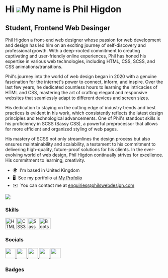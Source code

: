 Hi ![](https://user-images.githubusercontent.com/18350557/176309783-0785949b-9127-417c-8b55-ab5a4333674e.gif)My name is Phil Higdon
===================================================================================================================================

Student, Frontend Web Desinger
------------------------------

Phil Higdon a front-end web designer whose passion for web development and design has led him on an exciting journey of self-discovery and professional growth. With a deep-rooted commitment to creating captivating and user-friendly online experiences, Phil has honed his expertise in various web technologies, including HTML, CSS, SCSS, and CSS animations/transitions. 

Phil's journey into the world of web design began in 2020 with a genuine fascination for the internet's power to connect, inform, and inspire. Over the last few years, he dedicated countless hours to learning the intricacies of HTML and CSS, mastering the art of crafting elegant and responsive websites that seamlessly adapt to different devices and screen sizes. 

His dedication to staying on the cutting edge of industry trends and best practices is evident in his work, which consistently reflects the latest design principles and technological advancements. One of Phil's standout skills is his proficiency in SCSS (Sassy CSS), a powerful preprocessor that allows for more efficient and organized styling of web pages. 

His mastery of SCSS not only streamlines the design process but also ensures maintainability and scalability, a testament to his commitment to delivering high-quality, future-proof solutions for his clients. In the ever-evolving world of web design, Phil Higdon continually strives for excellence. His commitment to learning, creativity.

* 🌍  I'm based in United Kingdom
* 🖥️  See my portfolio at [My Profolio](http://phils-portfolio.co.uk/)
* ✉️  You can contact me at [enquiries@philswebdesign.com](mailto:enquiries@philswebdesign.com)

<a href="https://www.x.com/philswebdesign" target="_blank" rel="noreferrer"><img
src="https://img.shields.io/twitter/follow/philswebdesign?logo=twitter&style=for-the-badge&color=0891b2&labelColor=1c1917"
/></a>

### Skills


<p align="left">
<a href="https://developer.mozilla.org/en-US/docs/Glossary/HTML5" target="_blank" rel="noreferrer"><img src="https://raw.githubusercontent.com/danielcranney/readme-generator/main/public/icons/skills/html5-colored.svg" width="36" height="36" alt="HTML5" /></a><a href="https://www.w3.org/TR/CSS/#css" target="_blank" rel="noreferrer"><img src="https://raw.githubusercontent.com/danielcranney/readme-generator/main/public/icons/skills/css3-colored.svg" width="36" height="36" alt="CSS3" /></a><a href="https://sass-lang.com/" target="_blank" rel="noreferrer"><img src="https://raw.githubusercontent.com/danielcranney/readme-generator/main/public/icons/skills/sass-colored.svg" width="36" height="36" alt="Sass" /></a><a href="https://getbootstrap.com/" target="_blank" rel="noreferrer"><img src="https://raw.githubusercontent.com/danielcranney/readme-generator/main/public/icons/skills/bootstrap-colored.svg" width="36" height="36" alt="Bootstrap" /></a>
</p>


### Socials

<p align="left"> <a href="https://www.github.com/philh4420" target="_blank" rel="noreferrer"> <picture> <source media="(prefers-color-scheme: dark)" srcset="https://raw.githubusercontent.com/danielcranney/readme-generator/main/public/icons/socials/github-dark.svg" /> <source media="(prefers-color-scheme: light)" srcset="https://raw.githubusercontent.com/danielcranney/readme-generator/main/public/icons/socials/github.svg" /> <img src="https://raw.githubusercontent.com/danielcranney/readme-generator/main/public/icons/socials/github.svg" width="32" height="32" /> </picture> </a> <a href="http://www.instagram.com/philswebdesign" target="_blank" rel="noreferrer"> <picture> <source media="(prefers-color-scheme: dark)" srcset="undefined" /> <source media="(prefers-color-scheme: light)" srcset="https://raw.githubusercontent.com/danielcranney/readme-generator/main/public/icons/socials/instagram.svg" /> <img src="https://raw.githubusercontent.com/danielcranney/readme-generator/main/public/icons/socials/instagram.svg" width="32" height="32" /> </picture> </a> <a href="https://www.linkedin.com/in/philhigdon/" target="_blank" rel="noreferrer"> <picture> <source media="(prefers-color-scheme: dark)" srcset="https://raw.githubusercontent.com/danielcranney/readme-generator/main/public/icons/socials/linkedin-dark.svg" /> <source media="(prefers-color-scheme: light)" srcset="https://raw.githubusercontent.com/danielcranney/readme-generator/main/public/icons/socials/linkedin.svg" /> <img src="https://raw.githubusercontent.com/danielcranney/readme-generator/main/public/icons/socials/linkedin.svg" width="32" height="32" /> </picture> </a> <a href="https://www.x.com/philswebdesign" target="_blank" rel="noreferrer"> <picture> <source media="(prefers-color-scheme: dark)" srcset="https://raw.githubusercontent.com/danielcranney/readme-generator/main/public/icons/socials/twitter-dark.svg" /> <source media="(prefers-color-scheme: light)" srcset="https://raw.githubusercontent.com/danielcranney/readme-generator/main/public/icons/socials/twitter.svg" /> <img src="https://raw.githubusercontent.com/danielcranney/readme-generator/main/public/icons/socials/twitter.svg" width="32" height="32" /> </picture> </a> <a href="https://www.youtube.com/@philswebdesign" target="_blank" rel="noreferrer"> <picture> <source media="(prefers-color-scheme: dark)" srcset="undefined" /> <source media="(prefers-color-scheme: light)" srcset="https://raw.githubusercontent.com/danielcranney/readme-generator/main/public/icons/socials/youtube.svg" /> <img src="https://raw.githubusercontent.com/danielcranney/readme-generator/main/public/icons/socials/youtube.svg" width="32" height="32" /> </picture> </a></p>

### Badges
